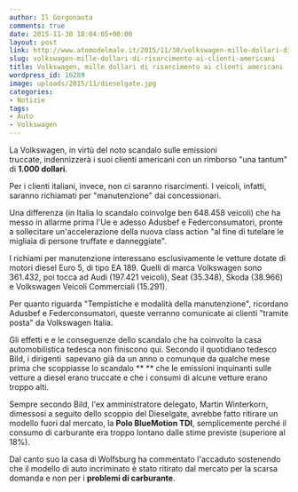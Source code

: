 ```yaml
---
author: Il Gorgonauta
comments: true
date: 2015-11-30 18:04:05+00:00
layout: post
link: http://www.atomodelmale.it/2015/11/30/volkswagen-mille-dollari-di-risarcimento-ai-clienti-americani/
slug: volkswagen-mille-dollari-di-risarcimento-ai-clienti-americani
title: Volkswagen, mille dollari di risarcimento ai clienti americani
wordpress_id: 16289
image: uploads/2015/11/dieselgate.jpg
categories:
- Notizie
tags:
- Auto
- Volkswagen
---
```



La Volkswagen, in virtù del noto scandalo sulle emissioni truccate, indennizzerà i suoi clienti americani con un rimborso "una tantum" di **1.000 dollari**.

Per i clienti italiani, invece, non ci saranno risarcimenti. I veicoli, infatti, saranno richiamati per "manutenzione" dai concessionari.

Una differenza (in Italia lo scandalo coinvolge ben 648.458 veicoli) che ha messo in allarme prima l'Ue e adesso Adusbef e Federconsumatori, pronte a sollecitare un'accelerazione della nuova class action "al fine di tutelare le migliaia di persone truffate e danneggiate".

I richiami per manutenzione interessano esclusivamente le vetture dotate di motori diesel Euro 5, di tipo EA 189. Quelli di marca Volkswagen sono 361.432, poi tocca ad Audi (197.421 veicoli), Seat (35.348), Skoda (38.966) e Volkswagen Veicoli Commerciali (15.291).

Per quanto riguarda "Tempistiche e modalità della manutenzione", ricordano Adusbef e Federconsumatori, queste verranno comunicate ai clienti "tramite posta" da Volkswagen Italia.

Gli effetti e e le conseguenze dello scandalo che ha coinvolto la casa automobilistica tedesca non finiscono qui. Secondo il quotidiano tedesco Bild, i dirigenti  sapevano già da un anno o comunque da qualche mese prima che scoppiasse lo scandalo ** ** che le emissioni inquinanti sulle vetture a diesel erano truccate e che i consumi di alcune vetture erano troppo alti.

Sempre secondo Bild, l'ex amministratore delegato, Martin Winterkorn, dimessosi a seguito dello scoppio del Dieselgate, avrebbe fatto ritirare un modello fuori dal mercato, la **Polo BlueMotion TDI**, semplicemente perché il consumo di carburante era troppo lontano dalle stime previste (superiore al 18%).

Dal canto suo la casa di Wolfsburg ha commentato l'accaduto sostenendo che il modello di auto incriminato è stato ritirato dal mercato per la scarsa domanda e non per i **problemi di carburante**.
